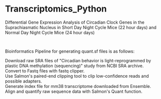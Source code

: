 # Transcriptomics_Python
Differential Gene Expression Analysis of Circadian Clock Genes in the Suprachiasmatic Nucleus in Short Day Night Cycle Mice (22 hour days) and Normal Day Night Cycle Mice (24 hour days)


<br />

Bioinformatics Pipeline for generating quant.sf files is as follows: <br />

Download raw SRA files of "Circadian behavior is light-reprogrammed by plastic DNA methylation (sequencing)" study from NCBI SRA archive. <br />
Convert to Fastq files with fastq clipper. <br />
Use Salmon's paired-end clipping tool to clip low-confidence reads and possible adapters. <br />
Generate index file for mm38 transcriptome downloaded from Ensemble. <br />
Align and quantify raw sequence data with Salmon's Quant function. <br />
